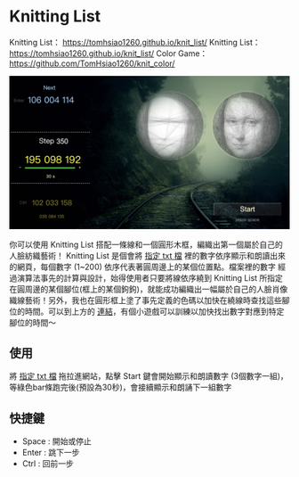 Knitting List
======
Knitting List： 
<a href="https://tomhsiao1260.github.io/knit_list/" target="_blank">https://tomhsiao1260.github.io/knit_list/</a>
Knitting List： https://tomhsiao1260.github.io/knit_list/
Color Game： https://github.com/TomHsiao1260/knit_color/

![Alt text](/resource/img/screenshot.png)

你可以使用 Knitting List 搭配一條線和一個圓形木框，編織出第一個屬於自己的人臉紡織藝術！
Knitting List 是個會將 [指定 txt 檔](/result.txt) 裡的數字依序顯示和朗讀出來的網頁，每個數字 (1~200) 依序代表著圓周邊上的某個位置點。檔案裡的數字  經過演算法事先的計算與設計，始得使用者只要將線依序繞到 Knitting List 所指定在圓周邊的某個腳位(框上的某個鉤鉤)，就能成功編織出一幅屬於自己的人臉肖像織線藝術！另外，我也在圓形框上塗了事先定義的色碼以加快在繞線時查找這些腳位的時間。可以到上方的 [連結](https://github.com/TomHsiao1260/knit_color/)，有個小遊戲可以訓練以加快找出數字對應到特定腳位的時間～

使用
------
將 [指定 txt 檔](/result.txt) 拖拉進網站，點擊 Start 鍵會開始顯示和朗讀數字 (3個數字一組)，等綠色bar條跑完後(預設為30秒)，會接續顯示和朗誦下一組數字

快捷鍵
------
* Space : 開始或停止
* Enter  : 跳下一步
* Ctrl     : 回前一步
